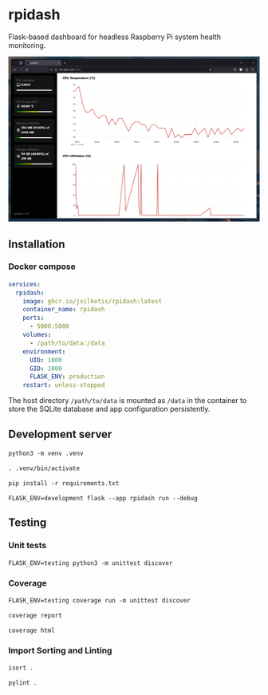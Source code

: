 # rpidash

Flask-based dashboard for headless Raspberry Pi system health monitoring.

![screenshot](rpidash/static/screenshot.png)

## Installation

### Docker compose

```YAML
services:
  rpidash:
    image: ghcr.io/jvilkotis/rpidash:latest
    container_name: rpidash
    ports:
      - 5000:5000
    volumes:
      - /path/to/data:/data
    environment:
      UID: 1000
      GID: 1000
      FLASK_ENV: production
    restart: unless-stopped
```

The host directory `/path/to/data` is mounted as `/data` in the container to
store the SQLite database and app configuration persistently.

## Development server

```Shell
python3 -m venv .venv
```

```Shell
. .venv/bin/activate
```

```Shell
pip install -r requirements.txt
```

```Shell
FLASK_ENV=development flask --app rpidash run --debug
```

## Testing

### Unit tests

```Shell
FLASK_ENV=testing python3 -m unittest discover
```

### Coverage

```Shell
FLASK_ENV=testing coverage run -m unittest discover
```

```Shell
coverage report
```

```Shell
coverage html
```

### Import Sorting and Linting

```Shell
isort .
```

```Shell
pylint .
```